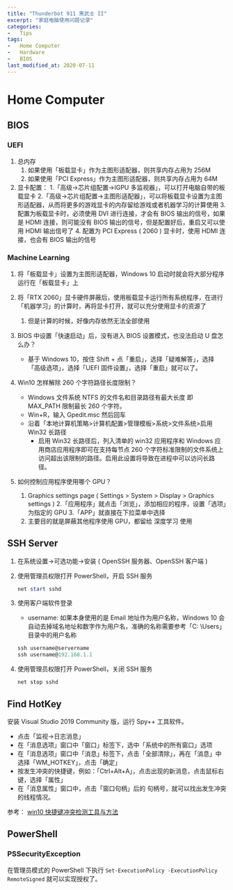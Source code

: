 ```yaml
---
title: "Thunderbot 911 黑武士 II"
excerpt: "家庭电脑使用问题记录"
categories:
-   Tips
tags:
-   Home Computer
-   Hardware
-   BIOS
last_modified_at: 2020-07-11
---
```


# Home Computer

## BIOS

### UEFI

1.  总内存
    1.  如果使用「板载显卡」作为主图形适配器，则共享内存占用为 256M
    2.  如果使用「PCI Express」作为主图形适配器，则共享内存占用为 64M
2.  显卡配置：
    1.「高级→芯片组配置→IGPU 多监视器」，可以打开电脑自带的板载显卡
    2.「高级→芯片组配置→主图形适配器」，可以将板载显卡设置为主图形适配器，从而将更多的游戏显卡的内存留给游戏或者机器学习的计算使用
    3.  配置为板载显卡时，必须使用 DVI 进行连接，才会有 BIOS 输出的信号，如果是 HDMI 连接，则可能没有 BIOS 输出的信号，但是配置好后，重启又可以使用 HDMI 输出信号了
    4.  配置为 PCI Express ( 2060 ) 显卡时，使用 HDMI 连接，也会有 BIOS 输出的信号

### Machine Learning

1.  将「板载显卡」设置为主图形适配器，Windows 10 启动时就会将大部分程序运行在「板载显卡」上
2.  将「RTX 2060」显卡硬件屏蔽后，使用板载显卡运行所有系统程序，在进行「机器学习」的计算时，再将显卡打开，就可以充分使用显卡的资源了
    1.  但是计算的时候，好像内存依然无法全部使用

3.  BIOS 中设置「快速启动」后，没有进入 BIOS 设置模式，也没法启动 U 盘怎么办？
    -   基于 Windows 10，按住 Shift + 点「重启」，选择「疑难解答」，选择「高级选项」，选择「UEFI 固件设置」，选择「重启」就可以了。
4.  Win10 怎样解除 260 个字符路径长度限制？
    -   Windows 文件系统 NTFS 的文件名和目录路径有最大长度 即 MAX_PATH 限制最长 260 个字符。
    -   Win+R，输入 Gpedit.msc 然后回车
    -   沿着「本地计算机策略>计算机配置>管理模板>系统>文件系统>启用 Win32 长路径
        -   启用 Win32 长路径后，列入清单的 win32 应用程序和 Windows 应用商店应用程序即可在支持每节点 260 个字符标准限制的文件系统上访问超出该限制的路径。启用此设置将导致在进程中可以访问长路径。
5.  如何控制应用程序使用哪个 GPU？
    1.  Graphics settings page ( Settings > System > Display > Graphics settings )
    2.「应用程序」就点击「浏览」，添加相应的程序，设置「选项」为指定的 GPU
    3.「APP」就直接在下拉菜单中选择
    1.  主要目的就是屏蔽其他程序使用 GPU，都留给 深度学习 使用

## SSH Server

1.  在系统设置→可选功能→安装 ( OpenSSH 服务器、OpenSSH 客户端 )

2.  使用管理员权限打开 PowerShell，开启 SSH 服务

    ```powershell
    net start sshd
    ```

3.  使用客户端软件登录

    -   username: 如果本身使用的是 Email 地址作为用户名称，Windows 10 会自动去掉域名地址和数字作为用户名，准确的名称需要参考「C: \\Users」目录中的用户名称

    ```powershell
    ssh username@servername
    ssh username@192.168.1.1
    ```

4.  使用管理员权限打开 PowerShell，关闭 SSH 服务

    ```powershell
    net stop sshd
    ```

## Find HotKey

安装 Visual Studio 2019 Community 版，运行 Spy++ 工具软件。

-   点击「监视→日志消息」
-   在「消息选项」窗口中「窗口」标签下，选中「系统中的所有窗口」选项
-   在「消息选项」窗口中「消息」标签下，点击「全部清除」，再在「消息」中选择「WM_HOTKEY」，点击「确定」
-   按发生冲突的快捷键，例如：「Ctrl+Alt+A」，点击出现的新消息，点击鼠标右键，选择「属性」
-   在「消息属性」窗口中，点击「窗口句柄」后的 句柄号，就可以找出发生冲突的线程情况。

参考： [win10 快捷键冲突检测工具与方法](https://blog.csdn.net/zw521cx/article/details/102665663?utm_medium=distribute.pc_relevant_t0.none-task-blog-BlogCommendFromMachineLearnPai2-1.nonecase&depth_1-utm_source=distribute.pc_relevant_t0.none-task-blog-BlogCommendFromMachineLearnPai2-1.nonecase)

## PowerShell

### PSSecurityException

在管理员模式的 PowerShell 下执行 `Set-ExecutionPolicy -ExecutionPolicy RemoteSigned` 就可以实现授权了。
